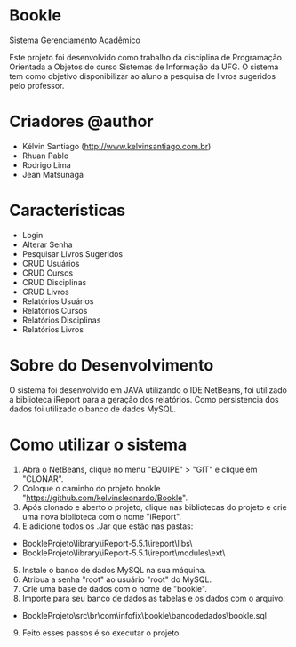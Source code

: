 Bookle
======

Sistema Gerenciamento Acadêmico

Este projeto foi desenvolvido como trabalho da disciplina de Programação Orientada a Objetos do curso Sistemas de Informação da UFG. O sistema tem como objetivo disponibilizar ao aluno a pesquisa de livros sugeridos pelo professor.

Criadores @author
======
- Kélvin Santiago (http://www.kelvinsantiago.com.br)
- Rhuan Pablo
- Rodrigo Lima
- Jean Matsunaga

Características 
======
* Login
* Alterar Senha
* Pesquisar Livros Sugeridos
* CRUD Usuários
* CRUD Cursos
* CRUD Disciplinas
* CRUD Livros
* Relatórios Usuários 
* Relatórios Cursos
* Relatórios Disciplinas
* Relatórios Livros

Sobre do Desenvolvimento 
======
O sistema foi desenvolvido em JAVA utilizando o IDE NetBeans, foi utilizado a biblioteca iReport para a geração dos relatórios. Como persistencia dos dados foi utilizado o banco de dados MySQL.

Como utilizar o sistema
======
1. Abra o NetBeans, clique no menu "EQUIPE" > "GIT" e clique em "CLONAR".
2. Coloque o caminho do projeto bookle "https://github.com/kelvinsleonardo/Bookle".
3. Após clonado e aberto o projeto, clique nas bibliotecas do projeto e crie uma nova biblioteca com o nome "iReport".
4. E adicione todos os .Jar que estão nas pastas:
  - BookleProjeto\library\iReport-5.5.1\ireport\libs\
  - BookleProjeto\library\iReport-5.5.1\ireport\modules\ext\
5. Instale o banco de dados MySQL na sua máquina.
6. Atribua a senha "root" ao usuário "root" do MySQL.
7. Crie uma base de dados com o nome de "bookle".
8. Importe para seu banco de dados as tabelas e os dados com o arquivo:
  - BookleProjeto\src\br\com\infofix\bookle\bancodedados\bookle.sql
9. Feito esses passos é só executar o projeto.

